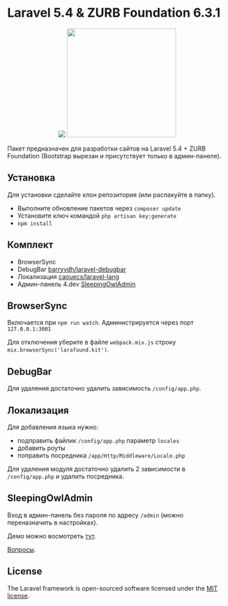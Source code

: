 # Laravel 5.4 & ZURB Foundation 6.3.1
<p align="center"><img src="https://laravel.com/assets/img/components/logo-laravel.svg"> <img width="250" src="http://foundation.zurb.com/assets/img/homepage/responsive-through-and-through.svg"></p>

Пакет предназначен для разработки сайтов на Laravel 5.4 + ZURB Foundation (Bootstrap вырезан и присутствует только в админ-панеле).

## Установка
Для установки сделайте клон репозитория (или распакуйте в папку).
- Выполните обновление пакетов через `composer update`
- Установите ключ командой `php artisan key:generate`
- `npm install`


## Комплект
- BrowserSync
- DebugBar [barryvdh/laravel-debugbar](https://github.com/barryvdh/laravel-debugbar)
- Локализация [caouecs/laravel-lang](https://github.com/caouecs/Laravel-lang)
- Админ-панель 4.dev [SleepingOwlAdmin](https://github.com/LaravelRUS/SleepingOwlAdmin)

## BrowserSync
Включается при `npm run watch`. Администрируется через порт `127.0.0.1:3001`

Для отключения уберите в файле `webpack.mix.js` строку `mix.browserSync('larafound.kit')`.

## DebugBar
Для удаления достаточно удалить зависимость `/config/app.php`.

## Локализация
Для добавления языка нужно:
- подправить файлик `/config/app.php` параметр `locales`
- добавить роуты
- поправить посредника `/app/Http/Middleware/Locale.php`

Для удаления модуля достаточно удалить 2 зависимости в `/config/app.php` и удалить посредника.

## SleepingOwlAdmin
Вход в админ-панель без пароля по адресу `/admin` (можно переназначить в настройках).

Демо можно восмотреть [тут](http://demo.sleepingowladmin.ru/).

[Вопросы](https://gitter.im/LaravelRUS/SleepingOwlAdmin).



## License

The Laravel framework is open-sourced software licensed under the [MIT license](http://opensource.org/licenses/MIT).
